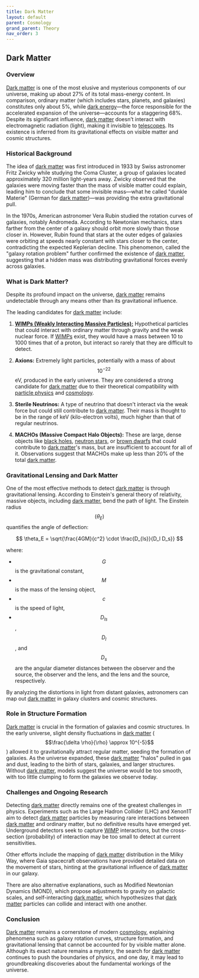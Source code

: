 ```yaml
---
title: Dark Matter
layout: default
parent: Cosmology
grand_parent: Theory
nav_order: 3
---
```


## Dark Matter

### Overview

[Dark matter](#dark-matter) is one of the most elusive and mysterious components of our universe, making up about 27% of its total mass-energy content. In comparison, ordinary matter (which includes stars, planets, and galaxies) constitutes only about 5%, while [dark energy](dark%20energy.html)—the force responsible for the accelerated expansion of the universe—accounts for a staggering 68%. Despite its significant influence, [dark matter](#dark-matter) doesn’t interact with electromagnetic radiation (light), making it invisible to [telescopes](../../observation/instruments/telescopes.html). Its existence is inferred from its gravitational effects on visible matter and cosmic structures.

### Historical Background

The idea of [dark matter](#dark-matter) was first introduced in 1933 by Swiss astronomer Fritz Zwicky while studying the Coma Cluster, a group of galaxies located approximately 320 million light-years away. Zwicky observed that the galaxies were moving faster than the mass of visible matter could explain, leading him to conclude that some invisible mass—what he called "dunkle Materie" (German for [dark matter](#dark-matter))—was providing the extra gravitational pull.

In the 1970s, American astronomer Vera Rubin studied the rotation curves of galaxies, notably Andromeda. According to Newtonian mechanics, stars farther from the center of a galaxy should orbit more slowly than those closer in. However, Rubin found that stars at the outer edges of galaxies were orbiting at speeds nearly constant with stars closer to the center, contradicting the expected Keplerian decline. This phenomenon, called the "galaxy rotation problem" further confirmed the existence of [dark matter](#dark-matter), suggesting that a hidden mass was distributing gravitational forces evenly across galaxies.

### What is Dark Matter?

Despite its profound impact on the universe, [dark matter](#dark-matter) remains undetectable through any means other than its gravitational influence.

The leading candidates for [dark matter](#dark-matter) include:

1. **[WIMPs (Weakly Interacting Massive Particles):](../particle%20physics/WIMPs.html)** Hypothetical particles that could interact with ordinary matter through gravity and the weak nuclear force. If [WIMPs](../particle%20physics/WIMPs.html) exist, they would have a mass between 10 to 1000 times that of a proton, but interact so rarely that they are difficult to detect.

2. **Axions:** Extremely light particles, potentially with a mass of about $$10^{-22}$$ eV, produced in the early universe. They are considered a strong candidate for [dark matter](#dark-matter) due to their theoretical compatibility with [particle physics](../particle%20physics/) and [cosmology](../cosmology).

3. **Sterile Neutrinos:** A type of neutrino that doesn't interact via the weak force but could still contribute to [dark matter](#dark-matter). Their mass is thought to be in the range of keV (kilo-electron volts), much higher than that of regular neutrinos.

4. **MACHOs (Massive Compact Halo Objects):** These are large, dense objects like [black holes](../special%20stars/black%20holes.html), [neutron stars](../special%20stars/neutron%20stars.html), or [brown dwarfs](../special%20stars/dwarf%20stars.html) that could contribute to [dark matter](#dark-matter)'s mass, but are insufficient to account for all of it. Observations suggest that MACHOs make up less than 20% of the total [dark matter](#dark-matter).

### Gravitational Lensing and Dark Matter

One of the most effective methods to detect [dark matter](#dark-matter) is through gravitational lensing. According to Einstein's general theory of relativity, massive objects, including [dark matter](#dark-matter), bend the path of light. The Einstein radius $$(\theta_E)$$ quantifies the angle of deflection:

$$ \theta_E = \sqrt{\frac{4GM}{c^2} \cdot \frac{D_{ls}}{D_l D_s}}​ $$

where:

- $$G$$ is the gravitational constant,
- $$M$$ is the mass of the lensing object,
- $$c$$ is the speed of light,
- $$D_{ls}$$, $$D_l$$, and $$D_s$$ are the angular diameter distances between the observer and the source, the observer and the lens, and the lens and the source, respectively.

By analyzing the distortions in light from distant galaxies, astronomers can map out [dark matter](#dark-matter) in galaxy clusters and cosmic structures.

### Role in Structure Formation

[Dark matter](#dark-matter) is crucial in the formation of galaxies and cosmic structures. In the early universe, slight density fluctuations in [dark matter](#dark-matter) ($$\frac{\delta \rho}{\rho} \approx 10^{-5}$$) allowed it to gravitationally attract regular matter, seeding the formation of galaxies. As the universe expanded, these [dark matter](#dark-matter) "halos" pulled in gas and dust, leading to the birth of stars, galaxies, and larger structures. Without [dark matter](#dark-matter), models suggest the universe would be too smooth, with too little clumping to form the galaxies we observe today.

### Challenges and Ongoing Research

Detecting [dark matter](#dark-matter) directly remains one of the greatest challenges in physics. Experiments such as the Large Hadron Collider (LHC) and Xenon1T aim to detect [dark matter](#dark-matter) particles by measuring rare interactions between [dark matter](#dark-matter) and ordinary matter, but no definitive results have emerged yet. Underground detectors seek to capture [WIMP](../particle%20physics/WIMPs.html) interactions, but the cross-section (probability) of interaction may be too small to detect at current sensitivities.

Other efforts include the mapping of [dark matter](#dark-matter) distribution in the Milky Way, where Gaia spacecraft observations have provided detailed data on the movement of stars, hinting at the gravitational influence of [dark matter](#dark-matter) in our galaxy.

There are also alternative explanations, such as Modified Newtonian Dynamics (MOND), which propose adjustments to gravity on galactic scales, and self-interacting [dark matter](#dark-matter), which hypothesizes that [dark matter](#dark-matter) particles can collide and interact with one another.

### Conclusion

[Dark matter](#dark-matter) remains a cornerstone of modern [cosmology](../cosmology), explaining phenomena such as galaxy rotation curves, structure formation, and gravitational lensing that cannot be accounted for by visible matter alone. Although its exact nature remains a mystery, the search for [dark matter](#dark-matter) continues to push the boundaries of physics, and one day, it may lead to groundbreaking discoveries about the fundamental workings of the universe.
